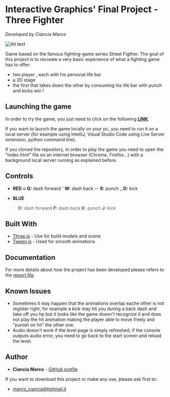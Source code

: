 # Interactive Graphics' Final Project - Three Fighter
*Developed by Ciancia Marco*

![Alt text](https://github.com/SapienzaInteractiveGraphicsCourse/final-project-interaphics-gractive/blob/master/Img/title.jpg)

Game based on the famous fighting-game series Street Figther.
The goal of this project is to recreate a very basic experience of what a fighting game has to offer:
- two player , each with his personal life bar
- a 2D stage
- the first that takes down the other by consuming his life bar with punch and kicks win !

## Launching the game

In order to try the game, you just need to click on the following [**LINK**](https://sapienzainteractivegraphicscourse.github.io/final-project-interaphics-gractive/index.html).

If you want to launch the game locally on your pc, you need to run it on a local server (for example using IntelliJ, Visual Studio Code using Live Server extension, python command line).

If you cloned the repository, in order to play the game you need to open the "index.html" file on an internet browser (Chrome, Firefox...) with a background local server running as explained before.

## Controls

* **RED**
o **Q:** dash forward
' **W:** dash back
-- **S:** punch
_ **D:** kick

* **BLUE**
> **O:** dash forward
> **P:** dash back
> **K:** punch
> **J:** kick

## Built With

* [Three.js](https://threejs.org/) - Use for build models and scene
* [Tween.js](https://github.com/tweenjs/tween.js) - Used for smooth animations

## Documentation

For more details about how the project has been developed please refers to the [report file](https://github.com/SapienzaInteractiveGraphicsCourse/final-project-interaphics-gractive/blob/master/Progetto_IG.pdf).

## Known Issues

* Sometimes it may happen that the animations overlap eache other is not register right, for example a kick may hit you during a back dash and take off you hp but it looks like the game doesn't recognize it and does not play the hit animation making the player able to move freely and "punish on hit" the other one.
* Audio doesn't work if the level page is simply refreshed; if the console outputs audio error, you need to go back to the start screen and reload the level.

## Author

* **Ciancia Marco** - [GitHub profile](https://github.com/Ciancia1741186)

If you want to download this project or make any use, please ask first to:
* marco_ciancia@hotmail.it

